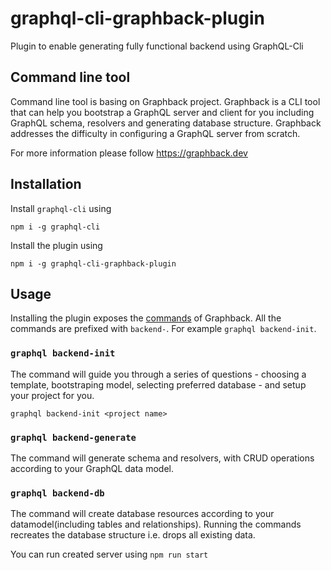 # graphql-cli-graphback-plugin
Plugin to enable generating fully functional backend 
using GraphQL-Cli

## Command line tool

Command line tool is basing on Graphback project.
Graphback is a CLI tool that can help you bootstrap a GraphQL server and client for you including GraphQL schema, resolvers and generating database structure. Graphback addresses the difficulty in configuring a GraphQL server from scratch.

For more information please follow https://graphback.dev

## Installation

Install `graphql-cli` using
```
npm i -g graphql-cli
```

Install the plugin using
```
npm i -g graphql-cli-graphback-plugin
```
## Usage

Installing the plugin exposes the [commands](https://graphback.dev/docs/commands) of Graphback. All the commands are prefixed with `backend-`. For example `graphql backend-init`.

### `graphql backend-init`
The command will guide you through a series of questions - choosing a template, bootstraping model, selecting preferred database - and setup your project for you.

```
graphql backend-init <project name>
```

### `graphql backend-generate`
The command will generate schema and resolvers, with CRUD operations according to your GraphQL data model. 

### `graphql backend-db`
The command will create database resources according to your datamodel(including tables and relationships). Running the commands recreates the database structure i.e. drops all existing data.

You can run created server using `npm run start`
